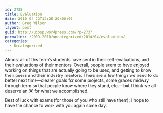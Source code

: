 ```yaml
---
id: 2738
title: Evaluation
date: 2010-04-22T12:25:29+00:00
author: Greg Wilson
layout: post
guid: http://ucosp.wordpress.com/?p=2737
permalink: /2009-2010/uncategorized/2010/04/evaluation/
categories:
  - Uncategorized
---
```

Almost all of this term&#8217;s students have sent in their self-evaluations, and their evaluations of their mentors. Overall, people seem to have enjoyed working on things that are actually going to be used, and getting to know their peers and their industry mentors. There are a few things we need to do better next time&#8212;clearer goals for some projects, some grades midway through term so that people know where they stand, etc.&#8212;but I think we all deserve an &#8216;A&#8217; for what we accomplished.

Best of luck with exams (for those of you who still have them); I hope to have the chance to work with you again some day.